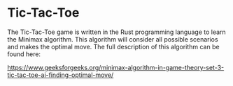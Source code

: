 # Tic-Tac-Toe
The Tic-Tac-Toe game is written in the Rust programming language to learn the Minimax algorithm.
This algorithm will consider all possible scenarios and makes the optimal move. 
The full description of this algorithm can be found here: 

https://www.geeksforgeeks.org/minimax-algorithm-in-game-theory-set-3-tic-tac-toe-ai-finding-optimal-move/
